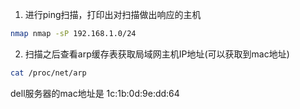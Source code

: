 1. 进行ping扫描，打印出对扫描做出响应的主机　
```sh
nmap nmap -sP 192.168.1.0/24　
```

2. 扫描之后查看arp缓存表获取局域网主机IP地址(可以获取到mac地址)
```sh
cat /proc/net/arp
```
dell服务器的mac地址是  1c:1b:0d:9e:dd:64